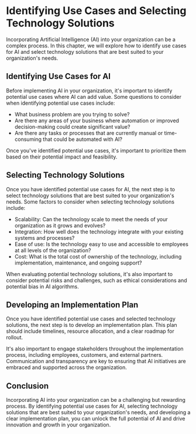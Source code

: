 Identifying Use Cases and Selecting Technology Solutions
=========================================================================================================

Incorporating Artificial Intelligence (AI) into your organization can be a complex process. In this chapter, we will explore how to identify use cases for AI and select technology solutions that are best suited to your organization's needs.

Identifying Use Cases for AI
----------------------------

Before implementing AI in your organization, it's important to identify potential use cases where AI can add value. Some questions to consider when identifying potential use cases include:

* What business problem are you trying to solve?
* Are there any areas of your business where automation or improved decision-making could create significant value?
* Are there any tasks or processes that are currently manual or time-consuming that could be automated with AI?

Once you've identified potential use cases, it's important to prioritize them based on their potential impact and feasibility.

Selecting Technology Solutions
------------------------------

Once you have identified potential use cases for AI, the next step is to select technology solutions that are best suited to your organization's needs. Some factors to consider when selecting technology solutions include:

* Scalability: Can the technology scale to meet the needs of your organization as it grows and evolves?
* Integration: How well does the technology integrate with your existing systems and processes?
* Ease of use: Is the technology easy to use and accessible to employees at all levels of the organization?
* Cost: What is the total cost of ownership of the technology, including implementation, maintenance, and ongoing support?

When evaluating potential technology solutions, it's also important to consider potential risks and challenges, such as ethical considerations and potential bias in AI algorithms.

Developing an Implementation Plan
---------------------------------

Once you have identified potential use cases and selected technology solutions, the next step is to develop an implementation plan. This plan should include timelines, resource allocation, and a clear roadmap for rollout.

It's also important to engage stakeholders throughout the implementation process, including employees, customers, and external partners. Communication and transparency are key to ensuring that AI initiatives are embraced and supported across the organization.

Conclusion
----------

Incorporating AI into your organization can be a challenging but rewarding process. By identifying potential use cases for AI, selecting technology solutions that are best suited to your organization's needs, and developing a clear implementation plan, you can unlock the full potential of AI and drive innovation and growth in your organization.
